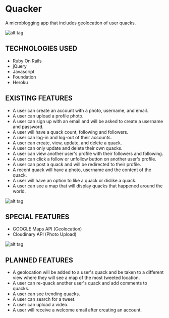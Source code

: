 # Quacker
A microblogging app that includes geolocation of user quacks.

![alt tag](http://url/to/LandingPage1.png)

## TECHNOLOGIES USED
* Ruby On Rails
* jQuery
* Javascript
* Foundation
* Heroku

## EXISTING FEATURES
* A user can create an account with a photo, username, and email.
* A user can upload a profile photo.
* A user can sign up with an email and will be asked to create a username and password.
* A user will have a quack count, following and followers.
* A user can log-in and log-out of their accounts.
* A user can create, view, update, and delete a quack.
* A user can only update and delete their own quacks.
* A user can view another user's profile with their followers and following.
* A user can click a follow or unfollow button on another user's profile.
* A user can post a quack and will be redirected to their profile.
* A recent quack will have a photo, username and the content of the quack.
* A user will have an option to like a quack or dislike a quack.
* A user can see a map that will display quacks that happened around the world.

![alt tag](http://url/to/CardsSpecialFeatures.png)

## SPECIAL FEATURES
* GOOGLE Maps API (Geolocation)
* Cloudinary API (Photo Upload)

![alt tag](http://url/to/tweetmap.png)

## PLANNED FEATURES
* A geolocation will be added to a user's quack and be taken to a different view where they will see a map of the most tweeted location.
* A user can re-quack another user's quack and add comments to quacks.
* A user can see trending quacks.
* A user can search for a tweet.
* A user can upload a video.
* A user will receive a welcome email after creating an account.
